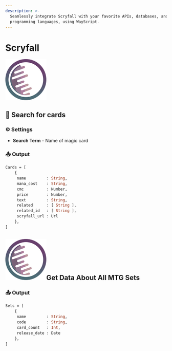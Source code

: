 ```yaml
---
description: >-
  Seamlessly integrate Scryfall with your favorite APIs, databases, and
  programming languages, using WayScript.
---
```


# Scryfall

![Search for Magic: The Gathering Cards](../../.gitbook/assets/scryfall%20%282%29%20%283%29%20%283%29%20%283%29.png)

## 🔎 Search for cards

### ⚙ Settings

* **Search Term** - Name of magic card

### 📤 Output

```graphql
Cards = [ 
    {
     name         : String,
     mana_cost    : String,
     cmc          : Number,
     price        : Number,
     text         : String,
     related      : [ String ],
     related_id   : [ String ],
     scryfall_url : Url
    }, 
]
```

## ![](../../.gitbook/assets/scryfall%20%282%29%20%283%29%20%283%29%20%283%29%20%282%29.png)Get Data About All MTG Sets

### 📤 Output

```graphql
Sets = [ 
    {
     name         : String,
     code         : String,
     card_count   : Int,
     release_date : Date
    }, 
]
```

